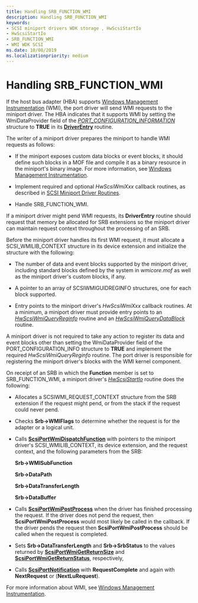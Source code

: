 ```yaml
---
title: Handling SRB_FUNCTION_WMI
description: Handling SRB_FUNCTION_WMI
keywords:
- SCSI miniport drivers WDK storage , HwScsiStartIo
- HwScsiStartIo
- SRB_FUNCTION_WMI
- WMI WDK SCSI
ms.date: 10/08/2019
ms.localizationpriority: medium
---
```


# Handling SRB_FUNCTION_WMI

If the host bus adapter (HBA) supports [Windows Management Instrumentation](../kernel/implementing-wmi.md) (WMI), the port driver will send WMI requests to the miniport driver. The HBA indicates that it supports WMI by setting the WmiDataProvider field of the [*PORT_CONFIGURATION_INFORMATION*](/windows-hardware/drivers/ddi/srb/ns-srb-_port_configuration_information) structure to **TRUE** in its [**DriverEntry**](driverentry-of-scsi-miniport-driver.md) routine.

The writer of a miniport driver prepares the miniport to handle WMI requests as follows:

- If the miniport exposes custom data blocks or event blocks, it should define such blocks in a MOF file and compile it as a binary resource in the miniport's binary image. For more information, see [Windows Management Instrumentation](../kernel/implementing-wmi.md).

- Implement required and optional *HwScsiWmiXxx* callback routines, as described in [SCSI Miniport Driver Routines](scsi-miniport-driver-routines.md).

- Handle SRB_FUNCTION_WMI.

If a miniport driver might pend WMI requests, its **DriverEntry** routine should request that memory be allocated for SRB extensions so the miniport driver can maintain request context throughout the processing of an SRB.

Before the miniport driver handles its first WMI request, it must allocate a SCSI_WMILIB_CONTEXT structure in its device extension and initialize the structure with the following:

- The number of data and event blocks supported by the miniport driver, including standard blocks defined by the system in *wmicore.mof* as well as the miniport driver's custom blocks, if any.

- A pointer to an array of SCSIWMIGUIDREGINFO structures, one for each block supported.

- Entry points to the miniport driver's *HwScsiWmiXxx* callback routines. At a minimum, a miniport driver must provide entry points to an [*HwScsiWmiQueryReginfo*](/windows-hardware/drivers/ddi/scsiwmi/nc-scsiwmi-pscsiwmi_query_reginfo) routine and an [*HwScsiWmiQueryDataBlock*](/windows-hardware/drivers/ddi/scsiwmi/nc-scsiwmi-pscsiwmi_query_datablock) routine.

A miniport driver is not required to take any action to register its data and event blocks other than setting the WmiDataProvider field of the PORT_CONFIGURATION_INFO structure to **TRUE** and implement the required *HwScsiWmiQueryReginfo* routine. The port driver is responsible for registering the miniport driver's blocks with the WMI kernel component.

On receipt of an SRB in which the **Function** member is set to SRB_FUNCTION_WMI, a miniport driver's [*HwScsiStartIo*](/previous-versions/windows/hardware/drivers/ff557323(v=vs.85)) routine does the following:

- Allocates a SCSIWMI_REQUEST_CONTEXT structure from the SRB extension if the request might pend, or from the stack if the request could never pend.

- Checks **Srb->WMIFlags** to determine whether the request is for the adapter or a logical unit.

- Calls [**ScsiPortWmiDispatchFunction**](/windows-hardware/drivers/ddi/scsiwmi/nf-scsiwmi-scsiportwmidispatchfunction) with pointers to the miniport driver's SCSI_WMILIB_CONTEXT, its device extension, and the request context, and the following parameters from the SRB:

    **Srb->WMISubFunction**

    **Srb->DataPath**

    **Srb->DataTransferLength**

    **Srb->DataBuffer**

- Calls [**ScsiPortWmiPostProcess**](/windows-hardware/drivers/ddi/scsiwmi/nf-scsiwmi-scsiportwmipostprocess) when the driver has finished processing the request. If the driver does not pend the request, then **ScsiPortWmiPostProcess** would most likely be called in the callback. If the driver pends the request then **ScsiPortWmiPostProcess** should be called when the request is completed.

- Sets **Srb->DataTransferLength** and **Srb->SrbStatus** to the values returned by [**ScsiPortWmiGetReturnSize**](/windows-hardware/drivers/ddi/scsiwmi/nf-scsiwmi-scsiportwmigetreturnsize) and [**ScsiPortWmiGetReturnStatus**](/windows-hardware/drivers/ddi/scsiwmi/nf-scsiwmi-scsiportwmigetreturnstatus), respectively,

- Calls [**ScsiPortNotification**](/windows-hardware/drivers/ddi/srb/nf-srb-scsiportnotification) with **RequestComplete** and again with **NextRequest** or (**NextLuRequest**).

For more information about WMI, see [Windows Management Instrumentation](../kernel/implementing-wmi.md).
